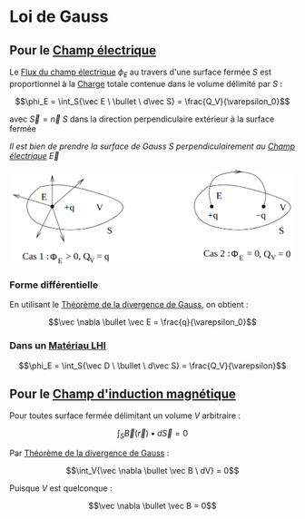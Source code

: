 # Loi de Gauss

## Pour le [Champ électrique](Champ%20électrique.md)

Le [Flux du champ électrique](Flux%20du%20champ%20électrique.md) $\phi_E$ au travers d'une surface fermée $S$ est proportionnel à la [Charge](Charge.md) totale contenue dans le volume délimité par $S$ : 

$$\phi_E = \int_S{\vec E \ \bullet \ d\vec S} = \frac{Q_V}{\varepsilon_0}$$

avec $\vec S = \vec n \ S$ dans la direction perpendiculaire extérieur à la surface fermée 

*Il est bien de prendre la surface de Gauss $S$ perpendiculairement au [Champ électrique](Champ%20électrique.md) $\vec E$*

![](attachments/Pasted%20image%2020230712150603.png)

### Forme différentielle

En utilisant le [Théorème de la divergence de Gauss](Théorème%20de%20la%20divergence%20de%20Gauss.md), on obtient :

$$\vec \nabla \bullet \vec E = \frac{q}{\varepsilon_0}$$

### Dans un [Matériau LHI](Matériau%20LHI.md)

$$\phi_E = \int_S{\vec D \ \bullet \ d\vec S} = \frac{Q_V}{\varepsilon}$$

## Pour le [Champ d'induction magnétique](Champ%20d'induction%20magnétique.md)

Pour toutes surface fermée délimitant un volume $V$ arbitraire :

$$\int_S{\vec B(\vec r)\bullet d\vec S} = 0$$

Par [Théorème de la divergence de Gauss](Théorème%20de%20la%20divergence%20de%20Gauss.md) :

$$\int_V{\vec \nabla \bullet \vec B \ dV} = 0$$

Puisque $V$ est quelconque :

$$\vec \nabla \bullet \vec B = 0$$